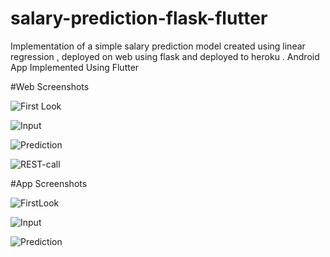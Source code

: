 # salary-prediction-flask-flutter
Implementation of a simple salary prediction model created using linear regression , deployed on web using flask and deployed to heroku . Android App Implemented Using Flutter

#Web Screenshots

![First Look](https://raw.githubusercontent.com/IamAnkitSharma/salary-prediction-flask-flutter/master/screenshots/web/FirstLook.PNG?token=AHGUN5YQKWK445WXYLLRBEC6T3BCG)

![Input](https://raw.githubusercontent.com/IamAnkitSharma/salary-prediction-flask-flutter/master/screenshots/web/Input.PNG?token=AHGUN54D4PTKILWOFQDHDDC6T3BGE)


![Prediction](https://raw.githubusercontent.com/IamAnkitSharma/salary-prediction-flask-flutter/master/screenshots/web/Prediction.PNG?token=AHGUN54QPA2CUBIIZWVOO6K6T3BJ2)


![REST-call](https://raw.githubusercontent.com/IamAnkitSharma/salary-prediction-flask-flutter/master/screenshots/web/REST-Call.PNG?token=AHGUN54YMJ3ARZCIC5B5UOC6T3BLO)




#App Screenshots


![FirstLook](https://raw.githubusercontent.com/IamAnkitSharma/salary-prediction-flask-flutter/master/screenshots/app/FirstLook.jpeg?token=AHGUN57B4N6NHML5M3AXBPS6T3BOE)

![Input](https://raw.githubusercontent.com/IamAnkitSharma/salary-prediction-flask-flutter/master/screenshots/app/InputData.jpeg?token=AHGUN5YYZOTMOASHE7HSHRS6T3BPW)

![Prediction](https://raw.githubusercontent.com/IamAnkitSharma/salary-prediction-flask-flutter/master/screenshots/app/Prediction.jpeg?token=AHGUN55MYHTTYA32V4F6ERC6T3BQU)
